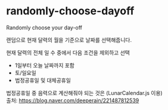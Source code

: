 # randomly-choose-dayoff
Randomly choose your day-off

랜덤으로 현재 달력의 월을 기준으로 날짜를 선택해줍니다.

현재 달력의 전체 일 수 중에서 다음 조건을 제외하고 선택
- 1일부터 오늘 날짜까지 포함
- 토/일요일
- 법정공휴일 및 대체공휴일 

법정공휴일 중 음력으로 계산해줘야 되는 것은 (LunarCalendar.js 이용) <br>
출처: https://blog.naver.com/deeperain/221487812539
